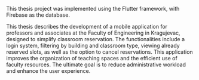 This thesis project was implemented using the Flutter framework, with Firebase as the database.

This thesis describes the development of a mobile application for professors and associates at the Faculty of Engineering in Kragujevac, designed to simplify classroom reservation. 
The functionalities include a login system, filtering by building and classroom type, viewing already reserved slots, as well as the option to cancel reservations. 
This application improves the organization of teaching spaces and the efficient use of faculty resources. 
The ultimate goal is to reduce administrative workload and enhance the user experience.
